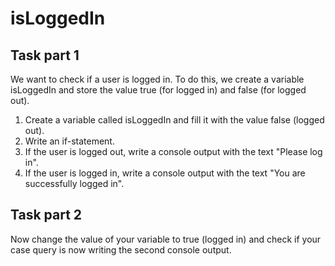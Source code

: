# isLoggedIn

## Task part 1
We want to check if a user is logged in.
To do this, we create a variable isLoggedIn and store the value true (for logged in) and false (for logged out).
1. Create a variable called isLoggedIn and fill it with the value false (logged out).
2. Write an if-statement.
3. If the user is logged out, write a console output with the text "Please log in".
4. If the user is logged in, write a console output with the text "You are successfully logged in".

## Task part 2
Now change the value of your variable to true (logged in) and check if your case query is now writing the second console output.